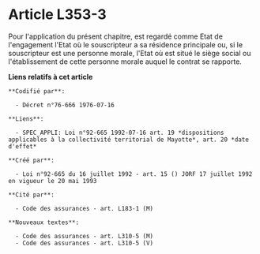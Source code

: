 # Article L353-3

Pour l'application du présent chapitre, est regardé comme Etat de l'engagement l'Etat où le souscripteur a sa résidence
principale ou, si le souscripteur est une personne morale, l'Etat où est situé le siège social ou l'établissement de cette
personne morale auquel le contrat se rapporte.

**Liens relatifs à cet article**

	**Codifié par**:

	  - Décret n°76-666 1976-07-16

	**Liens**:

	  - SPEC_APPLI: Loi n°92-665 1992-07-16 art. 19 *dispositions applicables à la collectivité territorial de Mayotte*, art. 20 *date d'effet*

	**Créé par**:

	  - Loi n°92-665 du 16 juillet 1992 - art. 15 () JORF 17 juillet 1992 en vigueur le 20 mai 1993

	**Cité par**:

	  - Code des assurances - art. L183-1 (M)

	**Nouveaux textes**:

	  - Code des assurances - art. L310-5 (M)
	  - Code des assurances - art. L310-5 (V)
